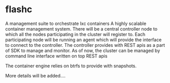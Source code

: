 # flashc
A management suite to orchestrate lxc containers
  A highly scalable container management system. There will be a central controller node to which all the nodes participating in the cluster will register to. Each participating node will be running an agent which will provide the interface to connect to the controller.
  The controller provides with REST apis as a part of SDK to manage and monitor. 
As of now, the cluster can be managed by command line interface written on top REST apis

The container engine relies on btrfs to provide with snapshots.

More details will be added....
 
  
